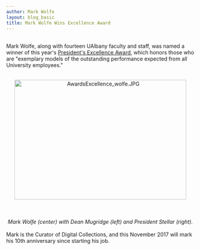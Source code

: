 ```yaml
---
author: Mark Wolfe
layout: blog_basic
title: Mark Wolfe Wins Excellence Award
---
```

<div class="entry-body">
<p><br/>
Mark Wolfe, along with fourteen UAlbany faculty and staff, was named a winner of this year's <a href="http://www.albany.edu/news/78134.php">President's Excellence Award</a>, which honors those who are "exemplary models of the outstanding performance expected from all University employees."</p>
<p><br/>
<img alt="AwardsExcellence_wolfe.JPG" class="mt-image-center" height="320" src="{{ site.url }}/posts-img/AwardsExcellence_wolfe.JPG" style="text-align: center; display: block; margin: 0 auto 20px;" width="460"><br/>
<div style="text-align: center;"><em>Mark Wolfe (center) with Dean Mugridge (left) and President Stellar (right).</em></div> <br/>
Mark is the Curator of Digital Collections, and this November 2017 will mark his 10th anniversary since starting his job. </img></p>
</div>
